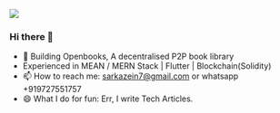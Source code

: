 ![](https://komarev.com/ghpvc/?username=sumitvekariya&color=brightgreen)


### Hi there 👋

- 🔭 Building Openbooks, A decentralised P2P book library
- Experienced in MEAN / MERN Stack | Flutter | Blockchain(Solidity)
- 📫 How to reach me: sarkazein7@gmail.com or whatsapp +919727551757
- 😄 What I do for fun: Err, I write Tech Articles.


